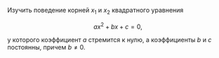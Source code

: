 Изучить поведение корней $x_1$ и $x_2$ квадратного уравнения

$$ ax^2 + bx + c = 0, $$

у которого коэффициент $a$ стремится к нулю, а коэффициенты $b$ и $c$ постоянны, причем $b\neq 0$.